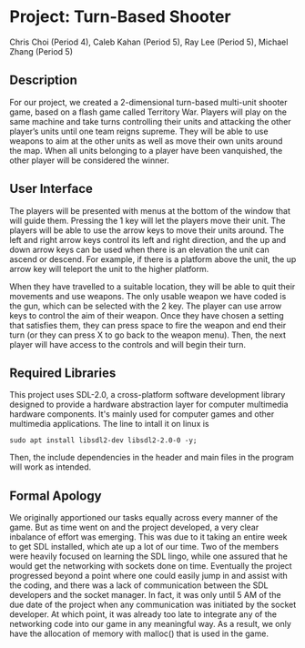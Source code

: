 # Project: Turn-Based Shooter
Chris Choi (Period 4), Caleb Kahan (Period 5), Ray Lee (Period 5), Michael Zhang (Period 5)

## Description
For our project, we created a 2-dimensional turn-based multi-unit shooter game, based on a flash game called Territory War. Players will play on the same machine and take turns controlling their units and attacking the other player’s units until one team reigns supreme. They will be able to use weapons to aim at the other units as well as move their own units around the map. When all units belonging to a player have been vanquished, the other player will be considered the winner. 

## User Interface
The players will be presented with menus at the bottom of the window that will guide them. Pressing the 1 key will let the players move their unit. The players will be able to use the arrow keys to move their units around. The left and right arrow keys control its left and right direction, and the up and down arrow keys can be used when there is an elevation the unit can ascend or descend. For example, if there is a platform above the unit, the up arrow key will teleport the unit to the higher platform. 

When they have travelled to a suitable location, they will be able to quit their movements and use weapons. The only usable weapon we have coded is the gun, which can be selected with the 2 key. The player can use arrow keys to control the aim of their weapon. Once they have chosen a setting that satisfies them, they can press space to fire the weapon and end their turn (or they can press X to go back to the weapon menu). Then, the next player will have access to the controls and will begin their turn. 

## Required Libraries 
This project uses SDL-2.0, a cross-platform software development library designed to provide a hardware abstraction layer for computer multimedia hardware components. It's mainly used for computer games and other multimedia applications. 
The line to intall it on linux is

```sudo apt install libsdl2-dev libsdl2-2.0-0 -y;```

Then, the include <SDL> dependencies in the header and main files in the program will work as intended.  
  
## Formal Apology 
We originally apportioned our tasks equally across every manner of the game. But as time went on and the project developed, a very clear inbalance of effort was emerging. This was due to it taking an entire week to get SDL installed, which ate up a lot of our time. Two of the members were heavily focused on learning the SDL lingo, while one assured that he would get the networking with sockets done on time. Eventually the project progressed beyond a point where one could easily jump in and assist with the coding, and there was a lack of communication between the SDL developers and the socket manager. In fact, it was only until 5 AM of the due date of the project when any communication was initiated by the socket developer. At which point, it was already too late to integrate any of the networking code into our game in any meaningful way. As a result, we only have the allocation of memory with malloc() that is used in the game.  
